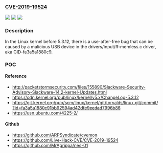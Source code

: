 ### [CVE-2019-19524](https://cve.mitre.org/cgi-bin/cvename.cgi?name=CVE-2019-19524)
![](https://img.shields.io/static/v1?label=Product&message=n%2Fa&color=blue)
![](https://img.shields.io/static/v1?label=Version&message=n%2Fa&color=blue)
![](https://img.shields.io/static/v1?label=Vulnerability&message=n%2Fa&color=brighgreen)

### Description

In the Linux kernel before 5.3.12, there is a use-after-free bug that can be caused by a malicious USB device in the drivers/input/ff-memless.c driver, aka CID-fa3a5a1880c9.

### POC

#### Reference
- http://packetstormsecurity.com/files/155890/Slackware-Security-Advisory-Slackware-14.2-kernel-Updates.html
- https://cdn.kernel.org/pub/linux/kernel/v5.x/ChangeLog-5.3.12
- https://git.kernel.org/pub/scm/linux/kernel/git/torvalds/linux.git/commit/?id=fa3a5a1880c91bb92594ad42dfe9eedad7996b86
- https://usn.ubuntu.com/4225-2/

#### Github
- https://github.com/ARPSyndicate/cvemon
- https://github.com/Live-Hack-CVE/CVE-2019-19524
- https://github.com/MrAgrippa/nes-01

